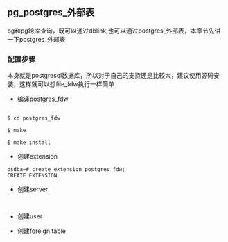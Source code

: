 ﻿
## pg_postgres_外部表

pg和pg跨库查询，既可以通过dblink,也可以通过postgres_外部表，本章节先讲一下postgres_外部表

### 配置步骤

本身就是postgresql数据库，所以对于自己的支持还是比较大，建议使用源码安装，这样就可以想file_fdw执行一样简单

- 编译postgres_fdw

```

$ cd postgres_fdw

$ make

$ make install

```

- 创建extension

```
osdba=# create extension postgres_fdw;
CREATE EXTENSION
```

- 创建server

```


```

- 创建user

- 创建foreign table 